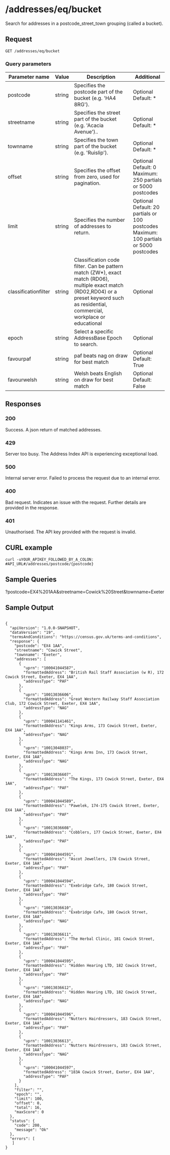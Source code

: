 <h1>/addresses/eq/bucket</h1>

<p>Search for addresses in a postcode_street_town grouping (called a bucket).</p>

<h2>Request</h2>

<p><code>GET /addresses/eq/bucket</code></p>
   

<h3>Query parameters</h3>

  <table class="table">
        <thead class="table--head">
        <th scope="col" class="table--header--cell">Parameter name</th>
        <th scope="col" class="table--header--cell">Value</th>
        <th scope="col" class="table--header--cell">Description</th>
        <th scope="col" class="table--header--cell">Additional</th>
        </thead>
     <tbody>
        <tr class="table--row">
            <td class="table--cell">postcode</td>
            <td class="table--cell">string</td>
            <td class="table--cell">Specifies the postcode part of the bucket (e.g. 'HA4 8RG').</td>
            <td class="table--cell">
                   Optional
                   <br>Default: *
            </td>
        </tr>
         <tr class="table--row">
            <td class="table--cell">streetname</td>
            <td class="table--cell">string</td>
            <td class="table--cell">Specifies the street part of the bucket (e.g. 'Acacia Avenue')..</td>
            <td class="table--cell">
                Optional
                <br>Default: *
            </td>
        </tr>
        <tr class="table--row">
            <td class="table--cell">townname</td>
            <td class="table--cell">string</td>
            <td class="table--cell">Specifies the town part of the bucket (e.g. 'Ruislip').</td>
            <td class="table--cell">
                Optional
                <br>Default: *
            </td>
         </tr>
         <tr class="table--row">
            <td class="table--cell">offset</td>
            <td class="table--cell">string</td>
            <td class="table--cell">Specifies the offset from zero, used for pagination.</td>
            <td class="table--cell">
                Optional
                <br>Default: 0
                <br>Maximum: 250 partials or 5000 postcodes
            </td>
        </tr>
        <tr class="table--row">
            <td class="table--cell">limit</td>
            <td class="table--cell">string</td>
            <td class="table--cell">Specifies the number of addresses to return.</td>
            <td class="table--cell">
                Optional
                <br>Default: 20 partials or 100 postcodes
                <br>Maximum: 100 partials or 5000 postcodes
            </td>
        </tr>
         <tr class="table--row">
            <td class="table--cell">classificationfilter</td>
            <td class="table--cell">string</td>
            <td class="table--cell">Classification code filter. Can be pattern match (ZW*), exact match (RD06), multiple exact match (RD02,RD04) or a preset keyword such as residential, commercial, workplace or educational</td>
            <td class="table--cell">
                Optional
            </td>
        </tr>
        <tr class="table--row">
            <td class="table--cell">epoch</td>
            <td class="table--cell">string</td>
            <td class="table--cell">Select a specific AddressBase Epoch to search.</td>
            <td class="table--cell">
                Optional
            </td>
        </tr>
        <tr class="table--row">
            <td class="table--cell">favourpaf</td>
            <td class="table--cell">string</td>
            <td class="table--cell">paf beats nag on draw for best match</td>
            <td class="table--cell">
                Optional
               <br>Default: True
            </td>
        </tr>
        <tr class="table--row">
            <td class="table--cell">favourwelsh</td>
            <td class="table--cell">string</td>
            <td class="table--cell">Welsh beats English on draw for best match</td>
            <td class="table--cell">
                Optional
                <br>Default: False
            </td>
        </tr>
     </tbody>
  </table>

    

<h2>Responses</h2>
    
<h3>200</h3>
<p>Success. A json return of matched addresses.</p>

<h3>429</h3>
<p>Server too busy. The Address Index API is experiencing exceptional load.</p>

<h3>500</h3>
<p>Internal server error. Failed to process the request due to an internal error.</p>

<h3>400</h3>
<p>Bad request. Indicates an issue with the request. Further details are provided in the response.</p>
    
<h3>401</h3>
<p>Unauthorised. The API key provided with the request is invalid.</p>
    

   <h2>CURL example</h2>

   <pre><code>curl -uYOUR_APIKEY_FOLLOWED_BY_A_COLON: #API_URL#/addresses/postcode/{postcode}</code></pre>

<h2>Sample Queries</h2>

<p>?postcode=EX4%201AA&streetname=Cowick%20Street&townname=Exeter</p>

   <h2>Sample Output</h2>
   
   <pre><code>
{
  "apiVersion": "1.0.0-SNAPSHOT",
  "dataVersion": "19",
  "termsAndConditions": "https://census.gov.uk/terms-and-conditions",
  "response": {
    "postcode": "EX4 1AA",
    "streetname": "Cowick Street",
    "townname": "Exeter",
    "addresses": [
      {
        "uprn": "100041044587",
        "formattedAddress": "British Rail Staff Association (w R), 172 Cowick Street, Exeter, EX4 1AA",
        "addressType": "PAF"
      },
      {
        "uprn": "10013036606",
        "formattedAddress": "Great Western Railway Staff Association Club, 172 Cowick Street, Exeter, EX4 1AA",
        "addressType": "NAG"
      },
      {
        "uprn": "100041141461",
        "formattedAddress": "Kings Arms, 173 Cowick Street, Exeter, EX4 1AA",
        "addressType": "NAG"
      },
      {
        "uprn": "10013048037",
        "formattedAddress": "Kings Arms Inn, 173 Cowick Street, Exeter, EX4 1AA",
        "addressType": "NAG"
      },
      {
        "uprn": "10013036607",
        "formattedAddress": "The Kings, 173 Cowick Street, Exeter, EX4 1AA",
        "addressType": "PAF"
      },
      {
        "uprn": "100041044589",
        "formattedAddress": "Pawelek, 174-175 Cowick Street, Exeter, EX4 1AA",
        "addressType": "PAF"
      },
      {
        "uprn": "10013036608",
        "formattedAddress": "Cobblers, 177 Cowick Street, Exeter, EX4 1AA",
        "addressType": "PAF"
      },
      {
        "uprn": "100041044591",
        "formattedAddress": "Ascot Jewellers, 178 Cowick Street, Exeter, EX4 1AA",
        "addressType": "PAF"
      },
      {
        "uprn": "100041044594",
        "formattedAddress": "Exebridge Cafe, 180 Cowick Street, Exeter, EX4 1AA",
        "addressType": "PAF"
      },
      {
        "uprn": "10013036610",
        "formattedAddress": "Exebridge Cafe, 180 Cowick Street, Exeter, EX4 1AA",
        "addressType": "NAG"
      },
      {
        "uprn": "10013036611",
        "formattedAddress": "The Herbal Clinic, 181 Cowick Street, Exeter, EX4 1AA",
        "addressType": "PAF"
      },
      {
        "uprn": "100041044595",
        "formattedAddress": "Hidden Hearing LTD, 182 Cowick Street, Exeter, EX4 1AA",
        "addressType": "PAF"
      },
      {
        "uprn": "10013036612",
        "formattedAddress": "Hidden Hearing LTD, 182 Cowick Street, Exeter, EX4 1AA",
        "addressType": "NAG"
      },
      {
        "uprn": "100041044596",
        "formattedAddress": "Nutters Hairdressers, 183 Cowick Street, Exeter, EX4 1AA",
        "addressType": "PAF"
      },
      {
        "uprn": "10013036613",
        "formattedAddress": "Nutters Hairdressers, 183 Cowick Street, Exeter, EX4 1AA",
        "addressType": "NAG"
      },
      {
        "uprn": "100041044597",
        "formattedAddress": "183A Cowick Street, Exeter, EX4 1AA",
        "addressType": "PAF"
      }
    ],
    "filter": "",
    "epoch": "",
    "limit": 100,
    "offset": 0,
    "total": 16,
    "maxScore": 0
  },
  "status": {
    "code": 200,
    "message": "Ok"
  },
  "errors": [
   ]
}
</code></pre>